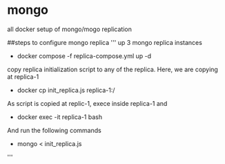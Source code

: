 # mongo
all docker setup of mongo/mogo replication

##steps to configure mongo replica
'''
  up 3 mongo replica instances
  - docker compose -f replica-compose.yml up -d

  copy replica initialization script to any of the replica. Here, we are copying at replica-1
  - docker cp init_replica.js replica-1:/

  As script is copied at replic-1, exece inside replica-1 and 
  - docker exec -it replica-1 bash

  And run the following commands
  - mongo < init_replica.js  

'''

